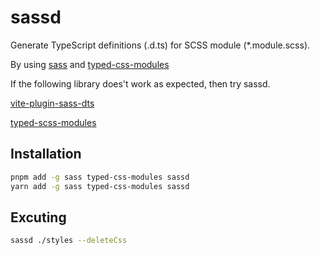 # sassd

Generate TypeScript definitions (.d.ts) for SCSS module (*.module.scss). 

By using [sass](https://sass-lang.com/) and [typed-css-modules](https://www.npmjs.com/package/typed-css-modules)


If the following library does't work as expected, then try sassd.

[vite-plugin-sass-dts](https://github.com/activeguild/vite-plugin-sass-dts)

[typed-scss-modules](https://github.com/skovy/typed-scss-modules)

## Installation
```bash
pnpm add -g sass typed-css-modules sassd
yarn add -g sass typed-css-modules sassd
```

## Excuting
```bash
sassd ./styles --deleteCss
```
